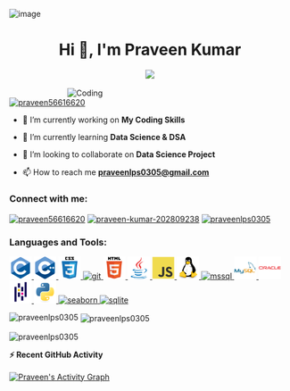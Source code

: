 ![image](https://user-images.githubusercontent.com/95708560/216759041-4d1b376a-6d18-40ba-a00e-597e8dc43f50.png)
<h1 align="center">Hi 👋, I'm Praveen Kumar</h1>
<p align="center">
  <a href="https://readme-typing-svg.herokuapp.com/demo/"><img src="https://readme-typing-svg.herokuapp.com?font=Merienda&weight=600&color=e80c0c&size=25&duration=4000&pause=1000&center=true&vCenter=true&width=435&lines=Computer+Science+Student;Data+Science+Enthusiast;&center=true&width=500&height=50"></a>
</p>

<!-- <h3 align="center">A passionate Data Science Enthusiast</h3> -->
<img align="right" alt="Coding" width="400" src="https://cdni.iconscout.com/illustration/premium/thumb/coder-3462295-2895977.png">

<!-- <p align="left"> <img src="https://codevidhya.com/wp-content/uploads/2021/10/profile-pic.png" alt="praveenlps0305" /> </p> -->

<p align="left"> <a href="https://twitter.com/praveen56616620" target="blank"><img src="https://img.shields.io/twitter/follow/praveen56616620?logo=twitter&style=for-the-badge" alt="praveen56616620" /></a> </p>

- 🔭 I’m currently working on **My Coding Skills**

- 🌱 I’m currently learning **Data Science & DSA**

- 👯 I’m looking to collaborate on **Data Science Project**

- 📫 How to reach me **praveenlps0305@gmail.com**

<h3 align="left">Connect with me:</h3>
<p align="left">
<a href="https://twitter.com/praveen56616620" target="blank"><img align="center" src="https://raw.githubusercontent.com/rahuldkjain/github-profile-readme-generator/master/src/images/icons/Social/twitter.svg" alt="praveen56616620" height="30" width="40" /></a>
<a href="https://www.linkedin.com/in/praveen-kumar-202809238" target="blank"><img align="center" src="https://raw.githubusercontent.com/rahuldkjain/github-profile-readme-generator/master/src/images/icons/Social/linked-in-alt.svg" alt="praveen-kumar-202809238" height="30" width="40" /></a>
<a href="https://auth.geeksforgeeks.org/user/praveenlps0305" target="blank"><img align="center" src="https://raw.githubusercontent.com/rahuldkjain/github-profile-readme-generator/master/src/images/icons/Social/geeks-for-geeks.svg" alt="praveenlps0305" height="30" width="40" /></a>
</p>

<h3 align="left">Languages and Tools:</h3>
<p align="left"> <a href="https://www.cprogramming.com/" target="_blank" rel="noreferrer"> <img src="https://raw.githubusercontent.com/devicons/devicon/master/icons/c/c-original.svg" alt="c" width="40" height="40"/> </a> <a href="https://www.w3schools.com/cpp/" target="_blank" rel="noreferrer"> <img src="https://raw.githubusercontent.com/devicons/devicon/master/icons/cplusplus/cplusplus-original.svg" alt="cplusplus" width="40" height="40"/> </a> <a href="https://www.w3schools.com/css/" target="_blank" rel="noreferrer"> <img src="https://raw.githubusercontent.com/devicons/devicon/master/icons/css3/css3-original-wordmark.svg" alt="css3" width="40" height="40"/> </a> <a href="https://git-scm.com/" target="_blank" rel="noreferrer"> <img src="https://www.vectorlogo.zone/logos/git-scm/git-scm-icon.svg" alt="git" width="40" height="40"/> </a> <a href="https://www.w3.org/html/" target="_blank" rel="noreferrer"> <img src="https://raw.githubusercontent.com/devicons/devicon/master/icons/html5/html5-original-wordmark.svg" alt="html5" width="40" height="40"/> </a> <a href="https://www.java.com" target="_blank" rel="noreferrer"> <img src="https://raw.githubusercontent.com/devicons/devicon/master/icons/java/java-original.svg" alt="java" width="40" height="40"/> </a> <a href="https://developer.mozilla.org/en-US/docs/Web/JavaScript" target="_blank" rel="noreferrer"> <img src="https://raw.githubusercontent.com/devicons/devicon/master/icons/javascript/javascript-original.svg" alt="javascript" width="40" height="40"/> </a> <a href="https://www.linux.org/" target="_blank" rel="noreferrer"> <img src="https://raw.githubusercontent.com/devicons/devicon/master/icons/linux/linux-original.svg" alt="linux" width="40" height="40"/> </a> <a href="https://www.microsoft.com/en-us/sql-server" target="_blank" rel="noreferrer"> <img src="https://www.svgrepo.com/show/303229/microsoft-sql-server-logo.svg" alt="mssql" width="40" height="40"/> </a> <a href="https://www.mysql.com/" target="_blank" rel="noreferrer"> <img src="https://raw.githubusercontent.com/devicons/devicon/master/icons/mysql/mysql-original-wordmark.svg" alt="mysql" width="40" height="40"/> </a> <a href="https://www.oracle.com/" target="_blank" rel="noreferrer"> <img src="https://raw.githubusercontent.com/devicons/devicon/master/icons/oracle/oracle-original.svg" alt="oracle" width="40" height="40"/> </a> <a href="https://pandas.pydata.org/" target="_blank" rel="noreferrer"> <img src="https://raw.githubusercontent.com/devicons/devicon/2ae2a900d2f041da66e950e4d48052658d850630/icons/pandas/pandas-original.svg" alt="pandas" width="40" height="40"/> </a> <a href="https://www.python.org" target="_blank" rel="noreferrer"> <img src="https://raw.githubusercontent.com/devicons/devicon/master/icons/python/python-original.svg" alt="python" width="40" height="40"/> </a> <a href="https://seaborn.pydata.org/" target="_blank" rel="noreferrer"> <img src="https://seaborn.pydata.org/_images/logo-mark-lightbg.svg" alt="seaborn" width="40" height="40"/> </a> <a href="https://www.sqlite.org/" target="_blank" rel="noreferrer"> <img src="https://www.vectorlogo.zone/logos/sqlite/sqlite-icon.svg" alt="sqlite" width="40" height="40"/> </a> </p>

<p><img align="left" src="https://github-readme-stats.vercel.app/api/top-langs?username=praveenlps0305&show_icons=true&locale=en&layout=compact" alt="praveenlps0305" /></p>

<p>&nbsp;<img align="center" src="https://github-readme-stats.vercel.app/api?username=praveenlps0305&show_icons=true&locale=en" alt="praveenlps0305" /></p>

<p><img align="center" src="https://github-readme-streak-stats.herokuapp.com/?user=praveenlps0305&" alt="praveenlps0305" /></p>

<summary><b>⚡ Recent GitHub Activity</b></summary>
<br/>
   <a href="https://github.com/praveenlps0305"><img alt="Praveen's Activity Graph" src="https://github-readme-activity-graph.cyclic.app/graph?username=praveenlps0305&custom_title=Praveen's%20%20Graph&hide_border=true&theme=react-dark" /></a>
  <br/>

<br/>

